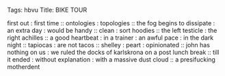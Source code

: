 Tags: hbvu
Title: BIKE TOUR
  
first out : first time :: ontologies : topologies :: the fog begins to dissipate : an extra day : would be handy :: clean : sort hoodies :: the left testicle : the right achilles :: a good heartbeat : in a trainer : an awful pace : in the dark night :: tapiocas : are not tacos :: shelley : peart : opinionated :: john has nothing on us : we ruled the docks of karlskrona on a post lunch break :: till it ended : without explanation : with a massive dust cloud :: a presifucking motherdent